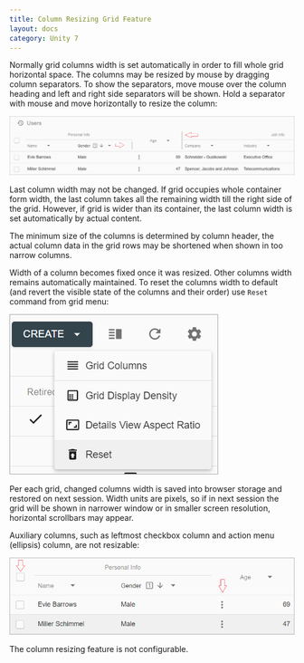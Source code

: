 ```yaml
---
title: Column Resizing Grid Feature
layout: docs
category: Unity 7
---
```

Normally grid columns width is set automatically in order to fill whole grid horizontal space. The columns may be resized by mouse by dragging column separators. To show the separators, move mouse over the column heading and left and right side separators will be shown. Hold a separator with mouse and move horizontally to resize the column:  

![react_column-resizing-separators](images/columnresize_react_separators.png) 

Last column width may not be changed. If grid occupies whole container form width, the last column takes all the remaining width till the right side of the grid. However, if grid is wider than its container, the last column width is set automatically by actual content.

The minimum size of the columns is determined by column header, the actual column data in the grid rows may be shortened when shown in too narrow columns.

Width of a column becomes fixed once it was resized. Other columns width remains automatically maintained. To reset the columns width to default (and revert the visible state of the columns and their order) use `Reset` command from grid menu: 

![react_column-resizing-reset-menu](images/columnresize_react_reset_menu.png) 

Per each grid, changed columns width is saved into browser storage and restored on next session. Width units are pixels, so if in next session the grid will be shown in narrower window or in smaller screen resolution, horizontal scrollbars may appear. 

Auxiliary columns, such as leftmost checkbox column and action menu (ellipsis) column, are not resizable: 

![react_column-resizing-aux_columns](images/columnresize_react_aux_columns.png) 

The column resizing feature is not configurable.
